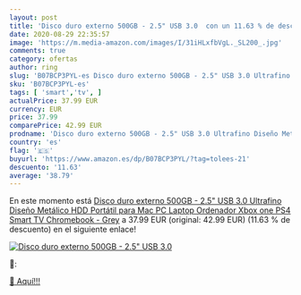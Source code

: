 ```yaml
---
layout: post
title: 'Disco duro externo 500GB - 2.5" USB 3.0  con un 11.63 % de descuento'
date: 2020-08-29 22:35:57
image: 'https://m.media-amazon.com/images/I/31iHLxfbVgL._SL200_.jpg'
comments: true
category: ofertas
author: ring
slug: 'B07BCP3PYL-es Disco duro externo 500GB - 2.5" USB 3.0 Ultrafino Diseño...'
sku: 'B07BCP3PYL-es'
tags: [ 'smart','tv', ]
actualPrice: 37.99 EUR
currency: EUR
price: 37.99
comparePrice: 42.99 EUR
prodname: 'Disco duro externo 500GB - 2.5" USB 3.0 Ultrafino Diseño Metálico HDD Portátil para Mac  PC  Laptop  Ordenador  Xbox one  PS4  Smart TV  Chromebook - Grey'
country: 'es'
flag: '🇪🇸'
buyurl: 'https://www.amazon.es/dp/B07BCP3PYL/?tag=tolees-21'
descuento: '11.63'
average: '38.79'
---
```


En este momento está [Disco duro externo 500GB - 2.5" USB 3.0 Ultrafino Diseño Metálico HDD Portátil para Mac  PC  Laptop  Ordenador  Xbox one  PS4  Smart TV  Chromebook - Grey](https://www.amazon.es/dp/B07BCP3PYL/?tag=tolees-21) a 37.99 EUR (original: 42.99 EUR) (11.63 %  de descuento) en el siguiente enlace!

[![Disco duro externo 500GB - 2.5" USB 3.0 ](https://m.media-amazon.com/images/I/31iHLxfbVgL._SL200_.jpg)](https://www.amazon.es/dp/B07BCP3PYL/?tag=tolees-21)

🔎:


[🛒 Aquí!!!](https://www.amazon.es/dp/B07BCP3PYL/?tag=tolees-21)
